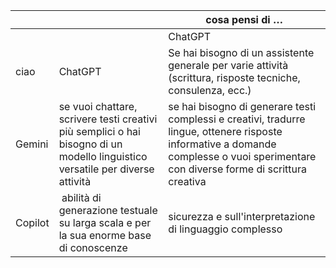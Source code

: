 |         |                                                                                                                               | cosa pensi di …                                                                                                                                                                       |
| ------- | ----------------------------------------------------------------------------------------------------------------------------- | ------------------------------------------------------------------------------------------------------------------------------------------------------------------------------------- |
|         |                                                                                                                               | ChatGPT                                                                                                                                                                               | Gemini | Copilot |
| ciao    | ChatGPT                                                                                                                       | Se hai bisogno di un assistente generale per varie attività (scrittura, risposte tecniche, consulenza, ecc.)                                                                          | se vuoi un'IA integrata nell'ecosistema di Google con accesso diretto a informazioni aggiornate e potenti capacità di ricerca | se sei uno sviluppatore e ti serve un assistente per scrivere codice |
| Gemini  | se vuoi chattare, scrivere testi creativi più semplici o hai bisogno di un modello linguistico versatile per diverse attività | se hai bisogno di generare testi complessi e creativi, tradurre lingue, ottenere risposte informative a domande complesse o vuoi sperimentare con diverse forme di scrittura creativa | se usi le applicazioni Microsoft 365 e vuoi un assistente AI integrato per aumentare la tua produttività |
| Copilot |  abilità di generazione testuale su larga scala e per la sua enorme base di conoscenze                                        | sicurezza e sull'interpretazione di linguaggio complesso                                                                                                                              | essere il tuo compagno di conversazione versatile e autentico, che ama capire cosa ti fa veramente battere il cuore |
